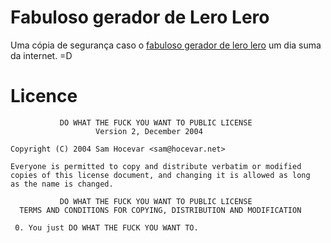 Fabuloso gerador de Lero Lero
=============================

Uma cópia de segurança caso o [fabuloso gerador de lero lero](http://www.suicidiovirtual.net/dados/lerolero.html) um dia suma da internet. =D

Licence
=======

               DO WHAT THE FUCK YOU WANT TO PUBLIC LICENSE
                       Version 2, December 2004

    Copyright (C) 2004 Sam Hocevar <sam@hocevar.net>

    Everyone is permitted to copy and distribute verbatim or modified
    copies of this license document, and changing it is allowed as long
    as the name is changed.

               DO WHAT THE FUCK YOU WANT TO PUBLIC LICENSE
      TERMS AND CONDITIONS FOR COPYING, DISTRIBUTION AND MODIFICATION

     0. You just DO WHAT THE FUCK YOU WANT TO.